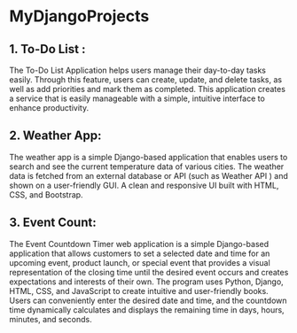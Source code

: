 ﻿# MyDjangoProjects
## 1. To-Do List : 
The To-Do List Application helps users manage their day-to-day tasks easily. Through this feature, users can create, update, and delete tasks, as well as add priorities and mark them as completed. This application creates a service that is easily manageable with a simple, intuitive interface to enhance productivity.

## 2. Weather App:
The weather app is a simple Django-based application that enables users to search and see the current temperature data of various cities. The weather data is fetched from an external database or API (such as Weather API ) and shown on a user-friendly GUI.
A clean and responsive UI built with HTML, CSS, and Bootstrap.

## 3. Event Count:
The Event Countdown Timer web application is a simple Django-based application that allows customers to set a selected date and time for an upcoming event, product launch, or special event that provides a visual representation of the closing time until the desired event occurs and creates expectations and interests of their own. The program uses Python, Django, HTML, CSS, and JavaScript to create intuitive and user-friendly books. Users can conveniently enter the desired date and time, and the countdown time dynamically calculates and displays the remaining time in days, hours, minutes, and seconds.
